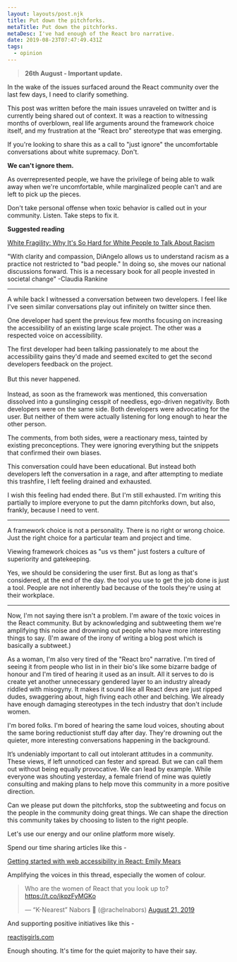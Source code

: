 ```yaml
---
layout: layouts/post.njk
title: Put down the pitchforks.
metaTitle: Put down the pitchforks.
metaDesc: I've had enough of the React bro narrative.
date: 2019-08-23T07:47:49.431Z
tags:
  - opinion
---
```

> **26th August - Important update.**

In the wake of the issues surfaced around the React community over the last few days, I need to clarify something.

This post was written before the main issues unraveled on twitter and is currently being shared out of context. It was a reaction to witnessing months of overblown, real life arguments around the framework choice itself, and my frustration at the "React bro" stereotype that was emerging.

If you're looking to share this as a call to "just ignore" the uncomfortable conversations about white supremacy. Don't.

**We can't ignore them.**

As overrepresented people, we have the privilege of being able to walk away when we're uncomfortable, while marginalized people can't and are left to pick up the pieces.

Don't take personal offense when toxic behavior is called out in your community. Listen. Take steps to fix it.

**Suggested reading**



[White Fragility: Why It's So Hard for White People to Talk About Racism](https://www.amazon.co.uk/White-Fragility-People-About-Racism/dp/0141990562/ref=sr_1_1?adgrpid=63360820236&gclid=EAIaIQobChMI4LLV3aih5AIVguFRCh1XJAprEAAYAiAAEgLLs_D_BwE&hvadid=317560218377&hvdev=c&hvlocphy=9045162&hvnetw=g&hvpos=1t2&hvqmt=e&hvrand=5133184283976352269&hvtargid=kwd-652158945522&hydadcr=24428_1748934&keywords=white+fragility+books&qid=1566849367&s=gateway&sr=8-1)

"With clarity and compassion, DiAngelo allows us to understand racism as a practice not restricted to "bad people." In doing so, she moves our national discussions forward. This is a necessary book for all people invested in societal change"
-Claudia Rankine

- - -

A while back I witnessed a conversation between two developers. I feel like I've seen similar conversations play out infinitely on twitter since then. 

One developer had spent the previous few months focusing on increasing the accessibility of an existing large scale project. The other was a respected voice on accessibility.

The first developer had been talking passionately to me about the accessibility gains they'd made and seemed excited to get the second developers feedback on the project. \
\
But this never happened. \
\
Instead, as soon as the framework was mentioned, this conversation dissolved into a gunslinging cesspit of needless, ego-driven negativity. Both developers were on the same side. Both developers were advocating for the user. But neither of them were actually listening for long enough to hear the other person.

The comments, from both sides, were a reactionary mess, tainted by existing preconceptions. They were ignoring everything but the snippets that confirmed their own biases.

This conversation could have been educational. But instead both developers left the conversation in a rage, and after attempting to mediate this trashfire, I left feeling drained and exhausted.

I wish this feeling had ended there. But I'm still exhausted. I'm writing this partially to implore everyone to put the damn pitchforks down, but also, frankly, because I need to vent.

- - -

A framework choice is not a personality. There is no right or wrong choice. Just the right choice for a particular team and project and time. 

Viewing framework choices as "us vs them" just fosters a culture of superiority and gatekeeping.

Yes, we should be considering the user first. But as long as that's considered, at the end of the day. the tool you use to get the job done is just a tool. People are not inherently bad because of the tools they're using at their workplace.

- - -

Now, I'm not saying there isn't a problem. I'm aware of the toxic voices in the React community. But by acknowledging and subtweeting them we're amplifying this noise and drowning out people who have more interesting things to say. 
(I'm aware of the irony of writing a blog post which is basically a subtweet.)

As a woman, I'm also very tired of the "React bro" narrative. I'm tired of seeing it from people who list in in their bio's like some bizarre badge of honour and I'm tired of hearing it used as an insult. 
All it serves to do is create yet another unnecessary gendered layer to an industry already riddled with misogyny. It makes it sound like all React devs are just ripped dudes, swaggering about, high fiving each other and belching. We already have enough damaging stereotypes in the tech industry that don't include women.

I'm bored folks. I'm bored of hearing the same loud voices, shouting about the same boring reductionist stuff day after day. They're drowning out the quieter, more interesting conversations happening in the background.

It’s undeniably important to call out intolerant attitudes in a community. These views, if left unnoticed can fester and spread. But we can call them out without being equally provocative. We can lead by example. While everyone was shouting yesterday, a female friend of mine was quietly consulting and making plans to help move this community in a more positive direction.

Can we please put down the pitchforks, stop the subtweeting and focus on the people in the community doing great things. We can shape the direction this community takes by choosing to listen to the right people.

Let's use our energy and our online platform more wisely. 

Spend our time sharing articles like this -

[Getting started with web accessibility in React: Emily Mears](https://medium.com/@emilymears/getting-started-with-web-accessibility-in-react-9e591fdb0d52)

Amplifying the voices in this thread, especially the women of colour.

<blockquote class="twitter-tweet"><p lang="en" dir="ltr">Who are the women of React that you look up to? <a href="https://t.co/ikpzFyMGKo">https://t.co/ikpzFyMGKo</a></p>&mdash; “K-Nearest” Nabors 💙 (@rachelnabors) <a href="https://twitter.com/rachelnabors/status/1164087457064849408?ref_src=twsrc%5Etfw">August 21, 2019</a></blockquote> <script async src="https://platform.twitter.com/widgets.js" charset="utf-8"></script>

And supporting positive initiatives like this -

[reactjsgirls.com](https://reactjsgirls.com)


Enough shouting.
It's time for the quiet majority to have their say.
